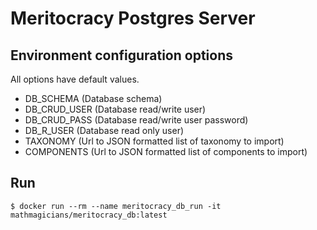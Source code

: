 # Meritocracy Postgres Server

## Environment configuration options

All options have default values.

* DB_SCHEMA (Database schema)
* DB_CRUD_USER (Database read/write user)
* DB_CRUD_PASS (Database read/write user password)
* DB_R_USER (Database read only user)
* TAXONOMY (Url to JSON formatted list of taxonomy to import)
* COMPONENTS (Url to JSON formatted list of components to import)

## Run

    $ docker run --rm --name meritocracy_db_run -it mathmagicians/meritocracy_db:latest

